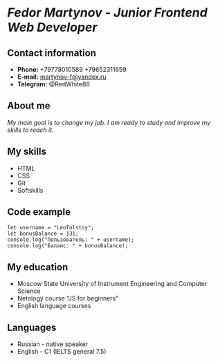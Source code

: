 # ***Fedor Martynov - Junior Frontend Web Developer***

## Contact information
   * **Phone:** +79778010589 +79652311659
   * **E-mail:** martynov-f@yandex.ru
   * **Telegram:** @RedWhite86
## About me
_My main goal is to change my job. I am ready to study and improve my skills to reach it._ 
## My skills
   + HTML
   + CSS
   + Git
   + Softskills 
## Code example
```
let username = "LeoTolstoy";
let bonusBalance = 131;
console.log("Пользователь: " + username);
console.log("Баланс: " + bonusBalance);
```
## My education
   + Moscow State University of Instrument Engineering and Computer Science
   + Netology course "JS for beginners"
   + English language courses
## Languages
   * Russian - native speaker
   * English - C1 (IELTS general 7.5)  
